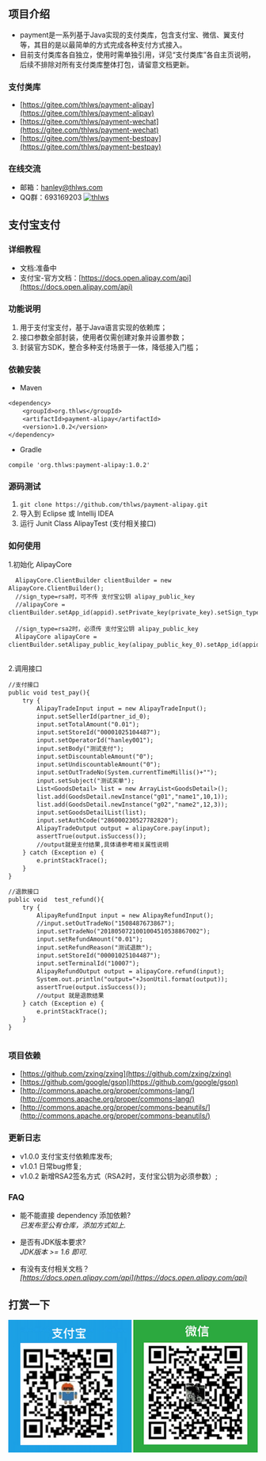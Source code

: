 ## 项目介绍
- payment是一系列基于Java实现的支付类库，包含支付宝、微信、翼支付等，其目的是以最简单的方式完成各种支付方式接入。
- 目前支付类库各自独立，使用时需单独引用，详见“支付类库”各自主页说明，后续不排除对所有支付类库整体打包，请留意文档更新。

### 支付类库
- [https://gitee.com/thlws/payment-alipay](https://gitee.com/thlws/payment-alipay)
- [https://gitee.com/thlws/payment-wechat](https://gitee.com/thlws/payment-wechat)
- [https://gitee.com/thlws/payment-bestpay](https://gitee.com/thlws/payment-bestpay)   

### 在线交流
- 邮箱：hanley@thlws.com   
- QQ群：693169203  <a target="_blank" href="//shang.qq.com/wpa/qunwpa?idkey=521df1fba7ef96db15c898e48feb26b6a82f6c2a60612154181b301febb30494"><img border="0" src="//pub.idqqimg.com/wpa/images/group.png" alt="thlws" title="thlws"></a>

## 支付宝支付

### 详细教程
- 文档:准备中
- 支付宝-官方文档：[https://docs.open.alipay.com/api](https://docs.open.alipay.com/api)

### 功能说明
1. 用于支付宝支付，基于Java语言实现的依赖库；
2. 接口参数全部封装，使用者仅需创建对象并设置参数；
3. 封装官方SDK，整合多种支付场景于一体，降低接入门槛；

### 依赖安装
- Maven
```
<dependency>
    <groupId>org.thlws</groupId>
    <artifactId>payment-alipay</artifactId>
    <version>1.0.2</version>
</dependency>
```
- Gradle
```
compile 'org.thlws:payment-alipay:1.0.2'
```

### 源码测试
1. ```git clone https://github.com/thlws/payment-alipay.git```
2. 导入到 Eclipse 或 Intellij IDEA
3. 运行 Junit Class AlipayTest (支付相关接口)

### 如何使用
1.初始化 AlipayCore
```
  AlipayCore.ClientBuilder clientBuilder = new AlipayCore.ClientBuilder();
  //sign_type=rsa时，可不传 支付宝公钥 alipay_public_key
  //alipayCore = clientBuilder.setApp_id(appid).setPrivate_key(private_key).setSign_type(AlipayConstants.SIGN_TYPE_RSA).build();

  //sign_type=rsa2时，必须传 支付宝公钥 alipay_public_key
  AlipayCore alipayCore = clientBuilder.setAlipay_public_key(alipay_public_key_0).setApp_id(appid_0).setPrivate_key(private_key_0).setSign_type(AlipayConstants.SIGN_TYPE_RSA2).build();
    
```

2.调用接口
```
//支付接口
public void test_pay(){
    try {
        AlipayTradeInput input = new AlipayTradeInput();
        input.setSellerId(partner_id_0);
        input.setTotalAmount("0.01");
        input.setStoreId("00001025104487");
        input.setOperatorId("hanley001");
        input.setBody("测试支付");
        input.setDiscountableAmount("0");
        input.setUndiscountableAmount("0");
        input.setOutTradeNo(System.currentTimeMillis()+"");
        input.setSubject("测试买单");
        List<GoodsDetail> list = new ArrayList<GoodsDetail>();
        list.add(GoodsDetail.newInstance("g01","name1",10,1));
        list.add(GoodsDetail.newInstance("g02","name2",12,3));
        input.setGoodsDetailList(list);
        input.setAuthCode("286000230527782820");
        AlipayTradeOutput output = alipayCore.pay(input);
        assertTrue(output.isSuccess());
        //output就是支付结果,具体请参考相关属性说明
    } catch (Exception e) {
        e.printStackTrace();
    }
}
```

```
//退款接口
public void  test_refund(){
    try {
        AlipayRefundInput input = new AlipayRefundInput();
        //input.setOutTradeNo("1508487673867");
        input.setTradeNo("2018050721001004510538867002");
        input.setRefundAmount("0.01");
        input.setRefundReason("测试退款");
        input.setStoreId("00001025104487");
        input.setTerminalId("10007");
        AlipayRefundOutput output = alipayCore.refund(input);
        System.out.println("output="+JsonUtil.format(output));
        assertTrue(output.isSuccess());
        //output 就是退款结果
    } catch (Exception e) {
        e.printStackTrace();
    }
}
```

```

```


### 项目依赖
- [https://github.com/zxing/zxing](https://github.com/zxing/zxing)
- [https://github.com/google/gson](https://github.com/google/gson)
- [http://commons.apache.org/proper/commons-lang/](http://commons.apache.org/proper/commons-lang/)
- [http://commons.apache.org/proper/commons-beanutils/](http://commons.apache.org/proper/commons-beanutils/)

### 更新日志
- v1.0.0 支付宝支付依赖库发布;
- v1.0.1 日常bug修复;
- v1.0.2 新增RSA2签名方式（RSA2时，支付宝公钥为必须参数）;

### FAQ
- 能不能直接 dependency 添加依赖?<br>
_已发布至公有仓库，添加方式如上._

- 是否有JDK版本要求?<br>
_JDK版本 >= 1.6 即可._

- 有没有支付相关文档？<br>
_[https://docs.open.alipay.com/api](https://docs.open.alipay.com/api)_

## 打赏一下
![](imgs/award.png)